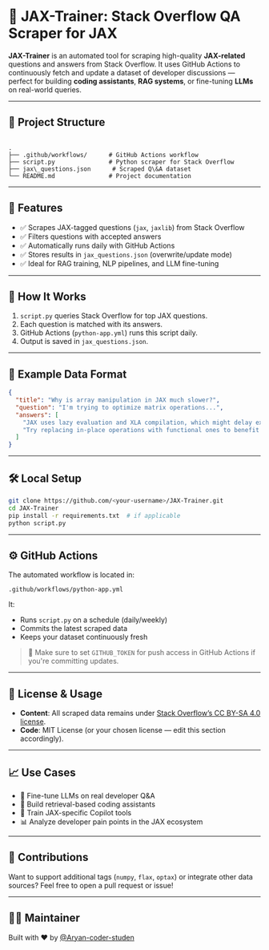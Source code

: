 # 🚀 JAX-Trainer: Stack Overflow QA Scraper for JAX

**JAX-Trainer** is an automated tool for scraping high-quality **JAX-related** questions and answers from Stack Overflow. It uses GitHub Actions to continuously fetch and update a dataset of developer discussions — perfect for building **coding assistants**, **RAG systems**, or fine-tuning **LLMs** on real-world queries.

---

## 📂 Project Structure

```

.
├── .github/workflows/      # GitHub Actions workflow
├── script.py               # Python scraper for Stack Overflow
├── jax\_questions.json      # Scraped Q\&A dataset
└── README.md               # Project documentation

````

---

## 🔧 Features

- ✅ Scrapes JAX-tagged questions (`jax`, `jaxlib`) from Stack Overflow
- ✅ Filters questions with accepted answers
- ✅ Automatically runs daily with GitHub Actions
- ✅ Stores results in `jax_questions.json` (overwrite/update mode)
- ✅ Ideal for RAG training, NLP pipelines, and LLM fine-tuning

---

## 🚀 How It Works

1. `script.py` queries Stack Overflow for top JAX questions.
2. Each question is matched with its answers.
3. GitHub Actions (`python-app.yml`) runs this script daily.
4. Output is saved in `jax_questions.json`.

---

## 🧪 Example Data Format

```json
{
  "title": "Why is array manipulation in JAX much slower?",
  "question": "I'm trying to optimize matrix operations...",
  "answers": [
    "JAX uses lazy evaluation and XLA compilation, which might delay execution...",
    "Try replacing in-place operations with functional ones to benefit from JIT..."
  ]
}
````

---

## 🛠️ Local Setup

```bash
git clone https://github.com/<your-username>/JAX-Trainer.git
cd JAX-Trainer
pip install -r requirements.txt  # if applicable
python script.py
```

---

## ⚙️ GitHub Actions

The automated workflow is located in:

```
.github/workflows/python-app.yml
```

It:

* Runs `script.py` on a schedule (daily/weekly)
* Commits the latest scraped data
* Keeps your dataset continuously fresh

> 🔐 Make sure to set `GITHUB_TOKEN` for push access in GitHub Actions if you're committing updates.

---

## 📄 License & Usage

* **Content**: All scraped data remains under [Stack Overflow’s CC BY-SA 4.0 license](https://creativecommons.org/licenses/by-sa/4.0/).
* **Code**: MIT License (or your chosen license — edit this section accordingly).

---

## 📈 Use Cases

* 🎯 Fine-tune LLMs on real developer Q\&A
* 🧠 Build retrieval-based coding assistants
* 🤖 Train JAX-specific Copilot tools
* 📊 Analyze developer pain points in the JAX ecosystem

---

## 🤝 Contributions

Want to support additional tags (`numpy`, `flax`, `optax`) or integrate other data sources? Feel free to open a pull request or issue!

---

## 🙋‍♂️ Maintainer

Built with ❤️ by [@Aryan-coder-studen](https://github.com/Aryan-coder-studen)


